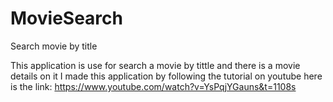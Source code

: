 # MovieSearch
Search movie by title

This application is use for search a movie by tittle and there is a movie details on it
I made this application by following the tutorial on youtube
here is the link:
https://www.youtube.com/watch?v=YsPqjYGauns&t=1108s
